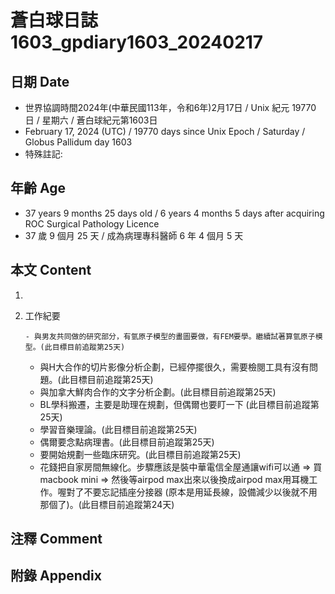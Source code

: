 [_metadata_:encoding]: - "utf-8"
[_metadata_:language]: - "zh-Hant-TW"
[_metadata_:fileformat]: - "markdown"
[_metadata_:MIME_type]: - "text/plain"
[_metadata_:markdown_version]: - "commonmark version 0.30"
[_metadata_:markdown_spec]: - "https://spec.commonmark.org/0.30/"

# 蒼白球日誌1603_gpdiary1603_20240217 #

## 日期 Date ##

* 世界協調時間2024年(中華民國113年，令和6年)2月17日 / Unix 紀元 19770 日 / 星期六 / 蒼白球紀元第1603日
* February 17, 2024 (UTC) / 19770 days since Unix Epoch / Saturday / Globus Pallidum day 1603
* 特殊註記:

## 年齡 Age ##

* 37 years 9 months 25 days old / 6 years 4 months 5 days after acquiring ROC Surgical Pathology Licence
* 37 歲 9 個月 25 天 / 成為病理專科醫師 6 年 4 個月 5 天

## 本文 Content ##

1. 

    
2. 工作紀要

       - 與男友共同做的研究部分，有氫原子模型的畫圖要做，有FEM要學。繼續試著算氫原子模型。(此目標目前追蹤第25天)
   - 與H大合作的切片影像分析企劃，已經停擺很久，需要檢閱工具有沒有問題。(此目標目前追蹤第25天)
   - 與加拿大鮮肉合作的文字分析企劃。(此目標目前追蹤第25天)
   - BL學科搬遷，主要是助理在規劃，但偶爾也要盯一下 (此目標目前追蹤第25天)
   - 學習音樂理論。(此目標目前追蹤第25天)
   - 偶爾要念點病理書。(此目標目前追蹤第25天)
   - 要開始規劃一些臨床研究。(此目標目前追蹤第25天)
   - 花錢把自家房間無線化。步驟應該是裝中華電信全屋通讓wifi可以通 => 買macbook mini => 然後等airpod max出來以後換成airpod max用耳機工作。喔對了不要忘記插座分接器 (原本是用延長線，設備減少以後就不用那個了)。(此目標目前追蹤第24天)


## 注釋 Comment ##


## 附錄 Appendix ##

